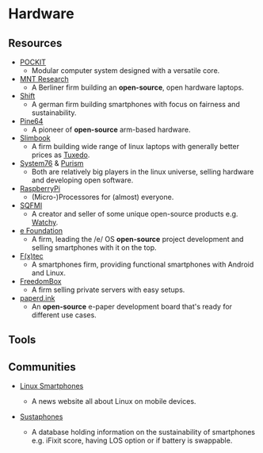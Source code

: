 # Hardware

## Resources

* [POCKIT](https://pockit.ai)
  * Modular computer system designed with a versatile core.
* [MNT Research](https://mntmn.com)
  * A Berliner firm building an **open-source**, open hardware laptops.
* [Shift](https://www.shiftphones.com)
  * A german firm building smartphones with focus on fairness and sustainability.
* [Pine64](https://www.pine64.org)
  * A pioneer of **open-source** arm-based hardware.
* [Slimbook](https://slimbook.es)
  * A firm building wide range of linux laptops with generally better prices as [Tuxedo](https://www.tuxedocomputers.com).
* [System76](https://system76.com) & [Purism](https://puri.sm)
  * Both are relatively big players in the linux universe, selling hardware and developing open software.
* [RaspberryPi](https://www.raspberrypi.org)
  * (Micro-)Processores for (almost) everyone.
* [SQFMI](https://sqfmi.com)
  * A creator and seller of some unique open-source products e.g. [Watchy](https://sqfmi.com/work/watchy).
* [e Foundation](https://e.foundation)
  * A firm, leading the /e/ OS **open-source** project development and selling smartphones with it on the top.
* [F(x)tec](https://www.fxtec.com)
  * A smartphones firm, providing functional smartphones with Android and Linux.
* [FreedomBox](https://freedombox.org)
  * A firm selling private servers with easy setups.
* [paperd.ink](https://paperd.ink)
  * An **open-source** e-paper development board that's ready for different use cases.

## Tools

## Communities

* [Linux Smartphones](https://linuxsmartphones.com)
  
  * A news website all about Linux on mobile devices.

* [Sustaphones](https://www.sustaphones.com)
  
  * A database holding information on the sustainability of smartphones e.g. iFixit score, having LOS option or if battery is swappable. 
